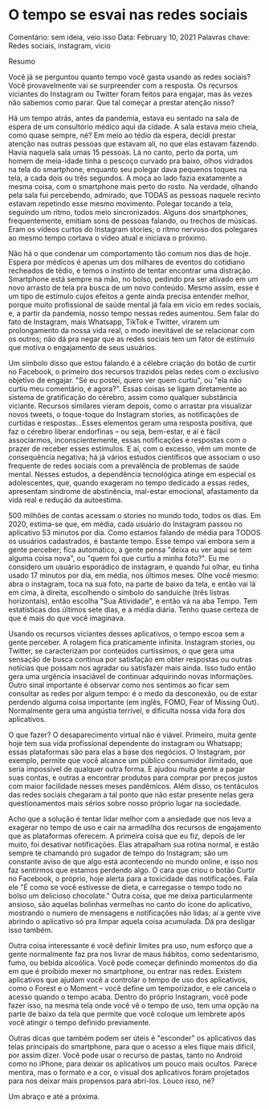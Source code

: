 # O tempo se esvai nas redes sociais

Comentário: sem ideia, veio isso
Data: February 10, 2021
Palavras chave: Redes sociais, instagram, vicio

Resumo

Você já se perguntou quanto tempo você gasta usando as redes sociais? Você provavelmente vai se surpreender com a resposta. Os recursos viciantes do Instagram ou Twitter foram feitos para engajar, mas às vezes não sabemos como parar. Que tal começar a prestar atenção nisso?

Há um tempo atrás, antes da pandemia, estava eu sentado na sala de espera de um consultório médico aqui da cidade. A sala estava meio cheia, como quase sempre, né? Em meio ao tédio da espera, decidi prestar atenção nas outras pessoas que estavam ali, no que elas estavam fazendo.  Havia naquela sala umas 15 pessoas. Lá no canto, perto da porta, um homem de meia-idade tinha o pescoço curvado pra baixo, olhos vidrados na tela do smartphone, enquanto seu polegar dava pequenos toques na tela, a cada dois ou três segundos. A moça ao lado fazia exatamente a mesma coisa, com o smartphone mais perto do rosto. Na verdade, olhando pela sala fui percebendo, admirado, que TODAS as pessoas naquele recinto estavam repetindo esse mesmo movimento. Polegar tocando a tela, seguindo um ritmo, todos meio sincronizados. Alguns dos smartphones, frequentemente, emitiam sons de pessoas falando, ou trechos de músicas. Eram os vídeos curtos do Instagram stories; o ritmo nervoso dos polegares ao mesmo tempo cortava o vídeo atual e iniciava o próximo.

Não há o que condenar um comportamento tão comum nos dias de hoje. Espera por médicos é apenas um dos milhares de eventos do cotidiano recheados de tédio, e temos o instinto de tentar encontrar uma distração. Smartphone está sempre na mão, no bolso, pedindo pra ser ativado em um novo arrasto de tela pra busca de um novo conteúdo. Mesmo assim, esse é um tipo de estímulo cujos efeitos a gente ainda precisa entender melhor, porque muito profissional de saúde mental já fala em vício em redes sociais, e, a partir da pandemia, nosso tempo nessas redes aumentou. Sem falar do fato de Instagram, mais Whatsapp, TikTok e Twitter, virarem um prolongamento da nossa vida real, o modo inevitável de se relacionar com os outros; não dá pra negar que as redes sociais tem um fator de estímulo que motiva o engajamento de seus usuários.

Um símbolo disso que estou falando é a célebre criação do botão de curtir no Facebook, o primeiro dos recursos trazidos pelas redes com o exclusivo objetivo de engajar. "Se eu postei, quero ver quem curtiu", ou "ela não curtiu meu comentário, e agora?". Essas coisas se ligam diretamente ao sistema de gratificação do cérebro,  assim como qualquer substância viciante. Recursos similares vieram depois, como o arrastar pra visualizar novos tweets, o toque-toque do Instagram stories, as notificações de curtidas e respostas...Esses elementos geram uma resposta positiva, que faz o cérebro liberar endorfinas – ou seja, bem-estar, e aí é fácil associarmos, inconscientemente, essas notificações e respostas com o prazer de receber esses estímulos. E aí, com o excesso, vêm um monte de consequência negativa; há já vários estudos científicos que associam o uso frequente de redes sociais com a prevalência de problemas de saúde mental. Nesses estudos, a dependência tecnológica atinge em especial os adolescentes, que, quando exageram no tempo dedicado a essas redes, apresentam síndrome de abstinência, mal-estar emocional, afastamento da vida real e redução da autoestima. 

500 milhões de contas acessam o stories no mundo todo, todos os dias. Em 2020, estima-se que, em média, cada usuário do Instagram passou no aplicativo 53 minutos por dia. Como estamos falando de média para TODOS os usuários cadastrados, é bastante tempo. Esse tempo vai embora sem a gente perceber; fica automático, a gente pensa "deixa eu ver aqui se tem alguma coisa nova", ou "quem foi que curtiu a minha foto?". Eu me considero um usuário esporádico de instagram, e quando fui olhar, eu tinha usado 17 minutos por dia, em média, nos últimos meses. Olhe você mesmo: abra o instagram, toca na sua foto, na parte de baixo da tela, e então vai lá em cima, à direita, escolhendo o símbolo do sanduíche (três listras horizontais), então escolha "Sua Atividade", e então vá na aba Tempo. Tem estatísticas dos últimos sete dias, e a média diária. Tenho quase certeza de que é mais do que você imaginava.

Usando os recursos viciantes desses aplicativos, o tempo escoa sem a gente perceber. A rolagem fica praticamente infinita. Instagram stories, ou Twitter, se caracterizam por conteúdos curtíssimos, o que gera uma sensação de busca contínua por satisfação em obter respostas ou outras notícias que possam nos agradar ou satisfazer mais ainda. Isso tudo então gera uma urgência insaciável de continuar adquirindo novas informações. Outro sinal importante é observar como nos sentimos ao ficar sem consultar as redes por algum tempo: é o medo da desconexão, ou de estar perdendo alguma coisa importante (em inglês, FOMO, Fear of Missing Out). Normalmente gera uma angústia terrível, e dificulta nossa vida fora dos aplicativos.

O que fazer? O desaparecimento virtual não é viável. Primeiro, muita gente hoje tem sua vida profissional dependente do instagram ou Whatsapp; essas plataformas são para elas a base dos negócios. O Instagram, por exemplo, permite que você alcance um público consumidor ilimitado, que seria impossível de qualquer outra forma. E ajudou muita gente a pagar suas contas, e outras a encontrar produtos para comprar por preços justos com maior facilidade nesses meses pandêmicos. Além disso, os tentáculos das redes sociais chegaram a tal ponto que não estar presente nelas gera questionamentos mais sérios sobre nosso próprio lugar na sociedade. 

Acho que a solução é tentar lidar melhor com a ansiedade que nos leva a exagerar no tempo de uso e cair na armadilha dos recursos de engajamento que as plataformas oferecem. A primeira coisa que eu fiz, depois de ler muito, foi desativar notificações. Elas atrapalham sua rotina normal, e estão sempre te chamando pro sugador de tempo do Instagram; são um constante aviso de que algo está acontecendo no mundo online, e isso nos faz sentirmos que estamos perdendo algo. O cara que criou o botão Curtir no Facebook, o próprio, hoje alerta para a toxicidade das notificações. Fala ele "É como se você estivesse de dieta, e carregasse o tempo todo no bolso um delicioso chocolate." Outra coisa, que me deixa particularmente ansioso, são aquelas bolinhas vermelhas no canto do ícone do aplicativo, mostrando o numero de mensagens e notificações não lidas; aí a gente vive abrindo o aplicativo só pra limpar aquela coisa acumulada. Dá pra desligar isso também.

Outra coisa interessante é você definir limites pra uso, num esforço que a gente normalmente faz pra nos livrar de maus hábitos, como sedentarismo, fumo, ou bebida alcoólica. Você pode começar definindo momentos do dia em que é proibido mexer no smartphone, ou entrar nas redes. Existem aplicativos que ajudam você a controlar o tempo de uso dos aplicativos, como o Forest e o Moment – você define um temporizador, e ele cancela o acesso quando o tempo acaba. Dentro do próprio Instagram, você pode fazer isso, na mesma tela onde você vê o tempo de uso, tem uma opção na parte de baixo da tela que permite que você coloque um lembrete após você atingir o tempo definido previamente.

Outras dicas que também podem ser úteis é "esconder" os aplicativos das telas principais do smartphone, para que o acesso a eles fique mais difícil, por assim dizer. Você pode usar o recurso de pastas, tanto no Android como no iPhone, para deixar os aplicativos um pouco mais ocultos. Parece mentira, mas o formato e a cor, o visual dos aplicativos foram projetados para nos deixar mais propensos para abri-los. Louco isso, né?

Um abraço e até a próxima.